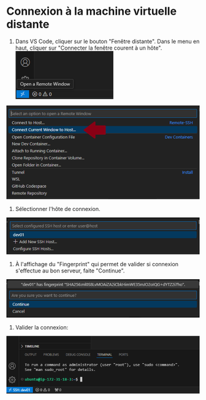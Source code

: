 # Connexion à la machine virtuelle distante
1. Dans VS Code, cliquer sur le bouton "Fenêtre distante". Dans le menu en haut, cliquer sur "Connecter la fenêtre courent à un hôte". <br>
<img src="./images/VSCode - Remote window button.png"> <br>
<img src="./images/VSCode - Connect Current Window to Host.png">

1. Sélectionner l'hôte de connexion. <br>
<img src="./images/VSCode - Select host.png">

1. À l'affichage du "Fingerprint" qui permet de valider si connexion s'effectue au bon serveur, faite "Continue". <br>
<img src="./images/VSCode - Fingerprint.png">

1. Valider la connexion: <br>
<img src="./images/VSCode - Connection etablished.png">